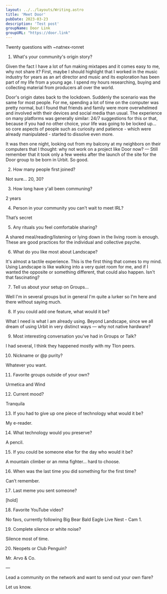 ```yaml
---
layout: ../../layouts/Writing.astro
title: 'Meet Door'
pubDate: 2023-03-23
description: 'Test post'
groupName: Door Link
groupURL: "https://door.link"
---
```


Twenty questions with ~natnex-ronret

1. What's your community's origin story?

Given the fact I have a lot of fun making mixtapes and it comes easy to me, why not share it? First, maybe I should highlight that I worked in the music industry for years as an art director and music and its exploration has been part of my life from a young age. I spend my hours researching, buying and collecting material from producers all over the world.

Door's origin dates back to the lockdown. Suddenly the scenario was the same for most people. For me, spending a lot of time on the computer was pretty normal, but I found that friends and family were more overwhelmed and involved with their devices and social media than usual. The experience on many platforms was generally similar: 24/7 suggestions for this or that, because if you had no other choice, your life was going to be locked up... so core aspects of people such as curiosity and patience - which were already manipulated - started to dissolve even more.

It was then one night, looking out from my balcony at my neighbors on their computers that I thought: why not work on a project like Door now? — Still remember that it took only a few weeks after the launch of the site for the Door group to be born in Urbit. So good.

2. How many people first joined?

Not sure… 20, 30?

3. How long have y'all been communing?

2 years

4. Person in your community you can't wait to meet IRL?

That’s secret

5. Any rituals you feel comfortable sharing?

A shared meal/reading/listening or lying down in the living room is enough. These are good practices for the individual and collective psyche.

6. What do you like most about Landscape?

It's almost a tactile experience. This is the first thing that comes to my mind. Using Landscape is like walking into a very quiet room for me, and if I wanted the opposite or something different, that could also happen. Isn't that fascinating?

7. Tell us about your setup on Groups…

Well I'm in several groups but in general I'm quite a lurker so I'm here and there without saying much.

8. If you could add one feature, what would it be?

What I need is what I am already using. Beyond Landscape, since we all dream of using Urbit in very distinct ways — why not native hardware?

9. Most interesting conversation you've had in Groups or Talk?

I had several, I think they happened mostly with my Tlon peers.

10. Nickname or @p purity?

Whatever you want.

11. Favorite groups outside of your own?

Urmetica and Wind

12. Current mood?

Tranquila

13. If you had to give up one piece of technology what would it be?

My e-reader.

14. What technology would you preserve?

A pencil.

15. If you could be someone else for the day who would it be?       

A mountain climber or an mma fighter… hard to choose.

16. When was the last time you did something for the first time? 

Can’t remember.

17. Last meme you sent someone?

[hold]

18. Favorite YouTube video?

No favs, currently following Big Bear Bald Eagle Live Nest - Cam 1.

19. Complete silence or white noise?

Silence most of time.

20. Neopets or Club Penguin?

Mr. Arvo & Co.

—

Lead a community on the network and want to send out your own flare?

Let us know.